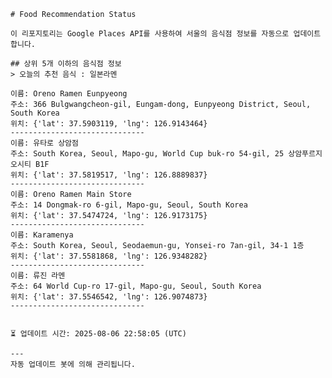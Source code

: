 
    # Food Recommendation Status

    이 리포지토리는 Google Places API를 사용하여 서울의 음식점 정보를 자동으로 업데이트합니다.

    ## 상위 5개 이하의 음식점 정보
    > 오늘의 추천 음식 : 일본라멘

	이름: Oreno Ramen Eunpyeong
	주소: 366 Bulgwangcheon-gil, Eungam-dong, Eunpyeong District, Seoul, South Korea
	위치: {'lat': 37.5903119, 'lng': 126.9143464}
	------------------------------
	이름: 유타로 상암점
	주소: South Korea, Seoul, Mapo-gu, World Cup buk-ro 54-gil, 25 상암푸르지오시티 B1F
	위치: {'lat': 37.5819517, 'lng': 126.8889837}
	------------------------------
	이름: Oreno Ramen Main Store
	주소: 14 Dongmak-ro 6-gil, Mapo-gu, Seoul, South Korea
	위치: {'lat': 37.5474724, 'lng': 126.9173175}
	------------------------------
	이름: Karamenya
	주소: South Korea, Seoul, Seodaemun-gu, Yonsei-ro 7an-gil, 34-1 1층
	위치: {'lat': 37.5581868, 'lng': 126.9348282}
	------------------------------
	이름: 류진 라멘
	주소: 64 World Cup-ro 17-gil, Mapo-gu, Seoul, South Korea
	위치: {'lat': 37.5546542, 'lng': 126.9074873}
	------------------------------


    ⏳ 업데이트 시간: 2025-08-06 22:58:05 (UTC)

    ---
    자동 업데이트 봇에 의해 관리됩니다.
    